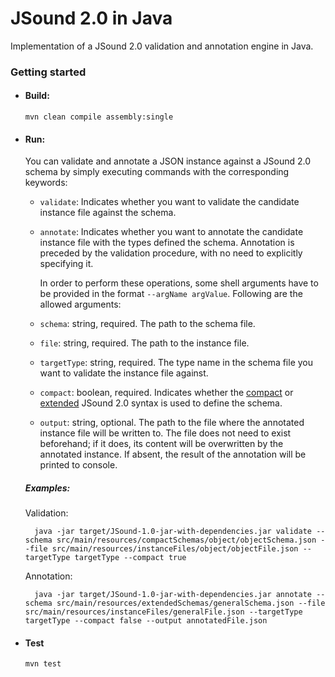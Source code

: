 # JSound 2.0 in Java

Implementation of a JSound 2.0 validation and annotation engine in Java.

### Getting started

- #### Build:
    
    `mvn clean compile assembly:single`

- #### Run:

    You can validate and annotate a JSON instance against a JSound 2.0 schema by simply executing commands with the corresponding keywords:
    - `validate`: Indicates whether you want to validate the candidate instance file against the schema.
    - `annotate`: Indicates whether you want to annotate the candidate instance file with the types defined the schema. Annotation is preceded by the validation procedure, with no need to explicitly specifying it.
        
        In order to perform these operations, some shell arguments have to be provided in the format `--argName argValue`. Following are the allowed arguments:
    - `schema`: string, required. The path to the schema file.
    - `file`: string, required. The path to the instance file.
    - `targetType`: string, required. The type name in the schema file you want to validate the instance file against.
    - `compact`: boolean, required. Indicates whether the [compact](http://www.jsound-spec.org/publish/en-US/JSound-C/2.0/html-single/JSound-C/index.html) or [extended](http://www.jsound-spec.org/publish/en-US/JSound/2.0/html-single/JSound/index.html) JSound 2.0 syntax is used to define the schema.
    - `output`: string, optional. The path to the file where the annotated instance file will be written to. 
    The file does not need to exist beforehand; if it does, its content will be overwritten by the annotated instance. 
    If absent, the result of the annotation will be printed to console.
    ##### Examples:
    
    Validation:
    
        java -jar target/JSound-1.0-jar-with-dependencies.jar validate --schema src/main/resources/compactSchemas/object/objectSchema.json --file src/main/resources/instanceFiles/object/objectFile.json --targetType targetType --compact true
    
    Annotation:
        
        java -jar target/JSound-1.0-jar-with-dependencies.jar annotate --schema src/main/resources/extendedSchemas/generalSchema.json --file src/main/resources/instanceFiles/generalFile.json --targetType targetType --compact false --output annotatedFile.json

- #### Test

    `mvn test`
